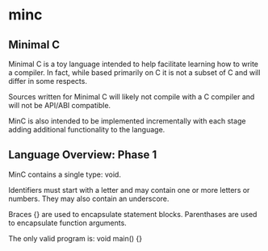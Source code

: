 # minc
Minimal C
---------

Minimal C is a toy language intended to help facilitate learning how to write
a compiler. In fact, while based primarily on C it is not a subset of C and
will differ in some respects.

Sources written for Minimal C will likely not compile with a C compiler and 
will not be API/ABI compatible.

MinC is also intended to be implemented incrementally with each stage
adding additional functionality to the language.

Language Overview: Phase 1
--------------------------

MinC contains a single type: void.

Identifiers must start with a letter and may contain one or more letters or
numbers. They may also contain an underscore.

Braces {} are used to encapsulate statement blocks.
Parenthases are used to encapsulate function arguments.

The only valid program is: void main() {}

